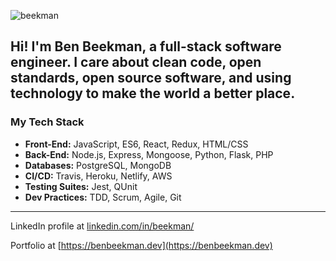 <p><img align="center" src="https://github-readme-stats.vercel.app/api?username=beekman&hide=stars,issues&show_icons=true&include_all_commits=true&theme=vision-friendly-dark)" alt="beekman" /></p>

## Hi! I'm Ben Beekman, a full-stack software engineer. I care about clean code, open standards, open source software, and using technology to make the world a better place.

### My Tech Stack
* **Front-End:** JavaScript, ES6, React, Redux, HTML/CSS
* **Back-End:** Node.js, Express, Mongoose, Python, Flask, PHP
* **Databases:** PostgreSQL, MongoDB
* **CI/CD:** Travis, Heroku, Netlify, AWS 
* **Testing Suites:** Jest, QUnit
* **Dev Practices:** TDD, Scrum, Agile, Git
****

LinkedIn profile at <a href="https://linkedin.com/in/linkedin.com/in/beekman/" target="blank">linkedin.com/in/beekman/</a>

Portfolio at [https://benbeekman.dev](https://benbeekman.dev)

